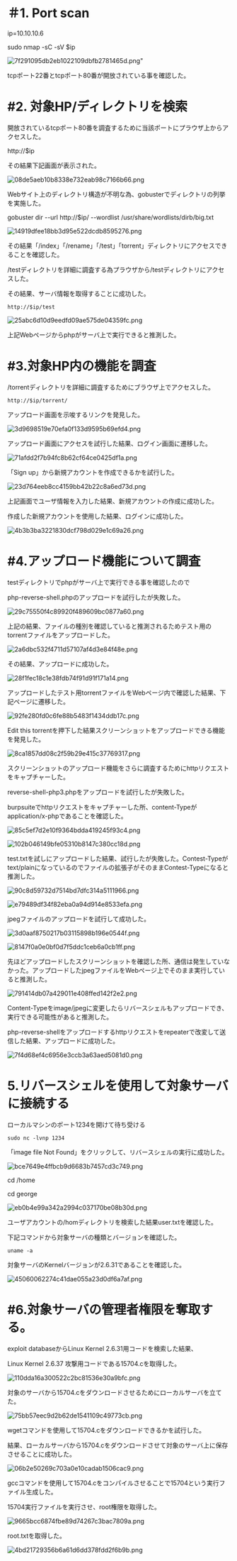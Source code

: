 # ＃1\. Port scan

ip=10.10.10.6

sudo nmap -sC -sV $ip

![7f291095db2eb1022109dbfb2781465d.png](/_resources/7f291095db2eb1022109dbfb2781465d.png)"

tcpポート22番とtcpポート80番が開放されている事を確認した。

# #2\. 対象HP/ディレクトリを検索

開放されているtcpポート80番を調査するために当該ポートにプラウザ上からアクセスした。

http://$ip

その結果下記画面が表示された。

![08de5aeb10b8338e732eab98c7166b66.png](/_resources/08de5aeb10b8338e732eab98c7166b66.png)

Webサイト上のディレクトリ構造が不明な為、gobusterでディレクトリの列挙を実施した。

gobuster dir --url http://$ip/ --wordlist /usr/share/wordlists/dirb/big.txt

![14919dfee18bb3d95e522dcdb8595276.png](/_resources/14919dfee18bb3d95e522dcdb8595276.png)

その結果「/index」「/rename」「/test」「torrent」ディレクトリにアクセスできることを確認した。

/testディレクトリを詳細に調査する為プラウザから/testディレクトリにアクセスした。

その結果、サーバ情報を取得することに成功した。

`http://$ip/test`

![25abc6d10d9eedfd09ae575de04359fc.png](/_resources/25abc6d10d9eedfd09ae575de04359fc.png)

上記Webページからphpがサーバ上で実行できると推測した。

# #3.対象HP内の機能を調査

/torrentディレクトリを詳細に調査するためにブラウザ上でアクセスした。

`http://$ip/torrent/`

アップロード画面を示唆するリンクを発見した。

![3d9698519e70efa0f133d9595b69efd4.png](/_resources/3d9698519e70efa0f133d9595b69efd4.png)

アップロード画面にアクセスを試行した結果、ログイン画面に遷移した。

![71afdd2f7b94fc8b62cf64ce0425df1a.png](/_resources/71afdd2f7b94fc8b62cf64ce0425df1a.png)

「Sign up」から新規アカウントを作成できるかを試行した。

![23d764eeb8cc4159bb42b22c8a6ed73d.png](/_resources/23d764eeb8cc4159bb42b22c8a6ed73d.png)

上記画面でユーザ情報を入力した結果、新規アカウントの作成に成功した。

作成した新規アカウントを使用した結果、ログインに成功した。

![4b3b3ba3221830dcf798d029e1c69a26.png](/_resources/4b3b3ba3221830dcf798d029e1c69a26.png)

# #4.アップロード機能について調査

testディレクトリでphpがサーバ上で実行できる事を確認したので

php-reverse-shell.phpのアップロードを試行したが失敗した。

![29c75550f4c89920f489609bc0877a60.png](/_resources/29c75550f4c89920f489609bc0877a60.png)

上記の結果、ファイルの種別を確認していると推測されるためテスト用のtorrentファイルをアップロードした。

![2a6dbc532f4711d57107af4d3e84f48e.png](/_resources/2a6dbc532f4711d57107af4d3e84f48e.png)

その結果、アップロードに成功した。

![28f1fec18c1e38fdb74f91d91f171a14.png](/_resources/28f1fec18c1e38fdb74f91d91f171a14.png)

アップロードしたテスト用torrentファイルをWebページ内で確認した結果、下記ページに遷移した。

![92fe280fd0c6fe88b5483f1434ddb17c.png](/_resources/92fe280fd0c6fe88b5483f1434ddb17c.png)

Edit this torrentを押下した結果スクリーンショットをアップロードできる機能を発見した。

![8ca1857dd08c2f59b29e415c37769317.png](/_resources/8ca1857dd08c2f59b29e415c37769317.png)

スクリーンショットのアップロード機能をさらに調査するためにhttpリクエストをキャプチャーした。

reverse-shell-php3.phpをアップロードを試行したが失敗した。

burpsuiteでhttpリクエストをキャプチャーした所、content-Typeがapplication/x-phpであることを確認した。

![85c5ef7d2e10f9364bdda419245f93c4.png](/_resources/85c5ef7d2e10f9364bdda419245f93c4.png)

![102b046149bfe05310b8147c380cc18d.png](/_resources/102b046149bfe05310b8147c380cc18d.png)

test.txtを試しにアップロードした結果、試行したが失敗した。Contest-Typeがtext/plainになっているのでファイルの拡張子がそのままContest-Typeになると推測した。

![90c8d59732d7514bd7dfc314a5111966.png](/_resources/90c8d59732d7514bd7dfc314a5111966.png)

![e79489df34f82eba0a94d914e8533efa.png](/_resources/e79489df34f82eba0a94d914e8533efa.png)

jpegファイルのアップロードを試行して成功した。

![3d0aaf8750217b03115898b196e0544f.png](/_resources/3d0aaf8750217b03115898b196e0544f.png)

![8147f0a0e0bf0d7f5ddc1ceb6a0cb1ff.png](/_resources/8147f0a0e0bf0d7f5ddc1ceb6a0cb1ff.png)

先ほどアップロードしたスクリーンショットを確認した所、通信は発生していなかった。アップロードしたjpegファイルをWebページ上でそのまま実行していると推測した。

![791414db07a429011e408ffed142f2e2.png](/_resources/791414db07a429011e408ffed142f2e2.png)

Content-Typeをimage/jpegに変更したらリバースシェルもアップロードでき、実行できる可能性があると推測した。

php-reverse-shellをアップロードするhttpリクエストをrepeaterで改変して送信した結果、アップロードに成功した。

![7f4d68ef4c6956e3ccb3a63aed5081d0.png](/_resources/7f4d68ef4c6956e3ccb3a63aed5081d0.png)

# 5.リバースシェルを使用して対象サーバに接続する

ローカルマシンのポート1234を開けて待ち受ける

`sudo nc -lvnp 1234`

「image file Not Found」をクリックして、リバースシェルの実行に成功した。

![bce7649e4ffbcb9d6683b7457cd3c749.png](/_resources/bce7649e4ffbcb9d6683b7457cd3c749.png)

cd /home

cd george

![eb0b4e99a342a2994c037170be08b30d.png](/_resources/eb0b4e99a342a2994c037170be08b30d.png)

ユーザアカウントの/homディレクトリを検索した結果user.txtを確認した。

下記コマンドから対象サーバの種類とバージョンを確認した。

`uname -a`

対象サーバのKernelバージョンが2.6.31であることを確認した。

![45060062274c41dae055a23d0df6a7af.png](/_resources/45060062274c41dae055a23d0df6a7af.png)

# #6.対象サーバの管理者権限を奪取する。

exploit databaseからLinux Kernel 2.6.31用コードを検索した結果、

Linux Kernel 2.6.37 攻撃用コードである15704.cを取得した。

![110dda16a300522c2bc81536e30a9bfc.png](/_resources/110dda16a300522c2bc81536e30a9bfc.png)

対象のサーバから15704.cをダウンロードさせるためにローカルサーバを立てた。

![75bb57eec9d2b62de1541109c49773cb.png](/_resources/75bb57eec9d2b62de1541109c49773cb.png)

wgetコマンドを使用して15704.cをダウンロードできるかを試行した。

結果、ローカルサーバから15704.cをダウンロードさせて対象のサーバ上に保存させることに成功した。

![06b2e50269c703a0e10cadab1506cac9.png](/_resources/06b2e50269c703a0e10cadab1506cac9.png)

gccコマンドを使用して15704.cをコンパイルさせることで15704という実行ファイル生成した。

15704実行ファイルを実行させ、root権限を取得した。

![9665bcc6874fbe89d74267c3bac7809a.png](/_resources/9665bcc6874fbe89d74267c3bac7809a.png)

root.txtを取得した。

![4bd21729356b6a61d6dd378fdd2f6b9b.png](/_resources/4bd21729356b6a61d6dd378fdd2f6b9b.png)
